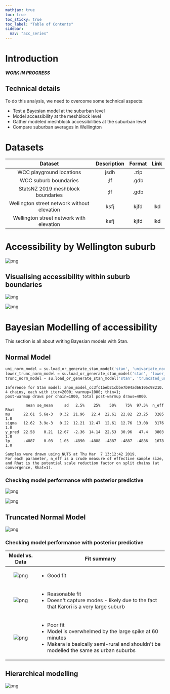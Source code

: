 ```yaml
---
mathjax: true
toc: true
toc_sticky: true
toc_label: "Table of Contents"
sidebar:
  nav: "acc_series"
---
```


# Introduction
*__WORK IN PROGRESS__*

## Technical details
To do this analysis, we need to overcome some technical aspects:
- Test a Bayesian model at the suburban level
- Model accessibility at the meshblock level
- Gather modeled meshblock accessibilities at the suburban level
- Compare suburban averages in Wellington

# Datasets

| Dataset | Description | Format | Link |
| :-----: | :---------: | :----: | :--: |
| WCC playground locations | jsdh | .zip| |
| WCC suburb boundaries | ;lf | .gdb | |
| StatsNZ 2019 meshblock boundaries | ;lf | .gdb | |
| Wellington street network without elevation | ksfj| kjfd | lkd|
| Wellington street network with elevation | ksfj| kjfd | lkd|



# Accessibility by Wellington suburb

![png](../images/2019-03-12-Modelling-accessibility-by-suburb/output_18_0.png)


## Visualising accessibility within suburb boundaries


![png](../images/2019-03-12-Modelling-accessibility-by-suburb/output_20_0.png)


![png](../images/2019-03-12-Modelling-accessibility-by-suburb/output_21_0.png)


# Bayesian Modelling of accessibility
This section is all about writing Bayesian models with Stan.


## Normal Model

```python
uni_norm_model = su.load_or_generate_stan_model('stan', 'univariate_normal')
lower_trunc_norm_model = su.load_or_generate_stan_model('stan', 'lower_truncated_univariate_normal')
trunc_norm_model = su.load_or_generate_stan_model('stan', 'truncated_univariate_normal')

```


    Inference for Stan model: anon_model_cc3fc1beb21cbbe7b94ad66105c98210.
    4 chains, each with iter=2000; warmup=1000; thin=1;
    post-warmup draws per chain=1000, total post-warmup draws=4000.

             mean se_mean     sd   2.5%    25%    50%    75%  97.5%  n_eff   Rhat
    mu      22.61  5.6e-3   0.32  21.96   22.4  22.61  22.82  23.25   3285    1.0
    sigma   12.62  3.9e-3   0.22  12.21  12.47  12.61  12.76  13.08   3176    1.0
    y_pred  22.58    0.21  12.67  -2.36  14.14  22.53  30.96   47.4   3803    1.0
    lp__    -4887    0.03   1.03  -4890  -4888  -4887  -4887  -4886   1678    1.0

    Samples were drawn using NUTS at Thu Mar  7 13:12:42 2019.
    For each parameter, n_eff is a crude measure of effective sample size,
    and Rhat is the potential scale reduction factor on split chains (at
    convergence, Rhat=1).


### Checking model performance with posterior predictive


![png](../images/2019-03-12-Modelling-accessibility-by-suburb/output_25_0.png)

![png](../images/2019-03-12-Modelling-accessibility-by-suburb/output_26_0.png)


## Truncated Normal Model

![png](../images/2019-03-12-Modelling-accessibility-by-suburb/output_31_0.png)


### Checking model performance with posterior predictive


| Model vs. Data | Fit summary |
|:---: | ----- |
![png](../images/2019-03-12-Modelling-accessibility-by-suburb/output_34_0.png) |<ul><li>Good fit</li></ul>|
![png](../images/2019-03-12-Modelling-accessibility-by-suburb/output_33_0.png) | <ul><li>Reasonable fit</li><li>Doesn't capture modes - likely due to the fact that Karori is a very large suburb</li><ul>|
![png](../images/2019-03-12-Modelling-accessibility-by-suburb/output_35_0.png) | <ul><li>Poor fit</li><li>Model is overwhelmed by the large spike at 60 minutes</li><li>Makara is basically semi-rural and shouldn't be modelled the same as urban suburbs</ul>|



## Hierarchical modelling

![png](../images/2019-03-12-Modelling-accessibility-by-suburb/output_43_0.png)
